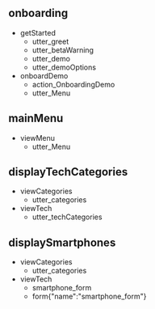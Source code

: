 ## onboarding
* getStarted
    - utter_greet
    - utter_betaWarning
    - utter_demo
    - utter_demoOptions
* onboardDemo
    - action_OnboardingDemo
    - utter_Menu

## mainMenu
* viewMenu
    - utter_Menu

## displayTechCategories
* viewCategories
    - utter_categories
* viewTech
    - utter_techCategories

## displaySmartphones
* viewCategories
    - utter_categories
* viewTech
    - smartphone_form
    - form{"name":"smartphone_form"}

